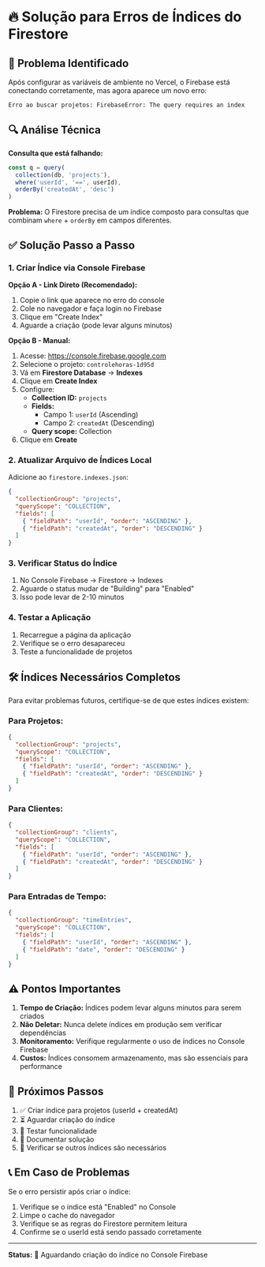 # 🔥 Solução para Erros de Índices do Firestore

## 🚨 Problema Identificado

Após configurar as variáveis de ambiente no Vercel, o Firebase está conectando corretamente, mas agora aparece um novo erro:

```
Erro ao buscar projetos: FirebaseError: The query requires an index
```

## 🔍 Análise Técnica

**Consulta que está falhando:**
```javascript
const q = query(
  collection(db, 'projects'),
  where('userId', '==', userId),
  orderBy('createdAt', 'desc')
)
```

**Problema:** O Firestore precisa de um índice composto para consultas que combinam `where` + `orderBy` em campos diferentes.

## ✅ Solução Passo a Passo

### 1. Criar Índice via Console Firebase

**Opção A - Link Direto (Recomendado):**
1. Copie o link que aparece no erro do console
2. Cole no navegador e faça login no Firebase
3. Clique em "Create Index"
4. Aguarde a criação (pode levar alguns minutos)

**Opção B - Manual:**
1. Acesse: https://console.firebase.google.com
2. Selecione o projeto: `controlehoras-1d95d`
3. Vá em **Firestore Database** → **Indexes**
4. Clique em **Create Index**
5. Configure:
   - **Collection ID:** `projects`
   - **Fields:**
     - Campo 1: `userId` (Ascending)
     - Campo 2: `createdAt` (Descending)
   - **Query scope:** Collection
6. Clique em **Create**

### 2. Atualizar Arquivo de Índices Local

Adicione ao `firestore.indexes.json`:

```json
{
  "collectionGroup": "projects",
  "queryScope": "COLLECTION",
  "fields": [
    { "fieldPath": "userId", "order": "ASCENDING" },
    { "fieldPath": "createdAt", "order": "DESCENDING" }
  ]
}
```

### 3. Verificar Status do Índice

1. No Console Firebase → Firestore → Indexes
2. Aguarde o status mudar de "Building" para "Enabled"
3. Isso pode levar de 2-10 minutos

### 4. Testar a Aplicação

1. Recarregue a página da aplicação
2. Verifique se o erro desapareceu
3. Teste a funcionalidade de projetos

## 🛠️ Índices Necessários Completos

Para evitar problemas futuros, certifique-se de que estes índices existem:

### Para Projetos:
```json
{
  "collectionGroup": "projects",
  "queryScope": "COLLECTION",
  "fields": [
    { "fieldPath": "userId", "order": "ASCENDING" },
    { "fieldPath": "createdAt", "order": "DESCENDING" }
  ]
}
```

### Para Clientes:
```json
{
  "collectionGroup": "clients",
  "queryScope": "COLLECTION",
  "fields": [
    { "fieldPath": "userId", "order": "ASCENDING" },
    { "fieldPath": "createdAt", "order": "DESCENDING" }
  ]
}
```

### Para Entradas de Tempo:
```json
{
  "collectionGroup": "timeEntries",
  "queryScope": "COLLECTION",
  "fields": [
    { "fieldPath": "userId", "order": "ASCENDING" },
    { "fieldPath": "date", "order": "DESCENDING" }
  ]
}
```

## ⚠️ Pontos Importantes

1. **Tempo de Criação:** Índices podem levar alguns minutos para serem criados
2. **Não Deletar:** Nunca delete índices em produção sem verificar dependências
3. **Monitoramento:** Verifique regularmente o uso de índices no Console Firebase
4. **Custos:** Índices consomem armazenamento, mas são essenciais para performance

## 🔄 Próximos Passos

1. ✅ Criar índice para projetos (userId + createdAt)
2. ⏳ Aguardar criação do índice
3. 🧪 Testar funcionalidade
4. 📝 Documentar solução
5. 🚀 Verificar se outros índices são necessários

## 📞 Em Caso de Problemas

Se o erro persistir após criar o índice:

1. Verifique se o índice está "Enabled" no Console
2. Limpe o cache do navegador
3. Verifique se as regras do Firestore permitem leitura
4. Confirme se o userId está sendo passado corretamente

---

**Status:** 🔄 Aguardando criação do índice no Console Firebase